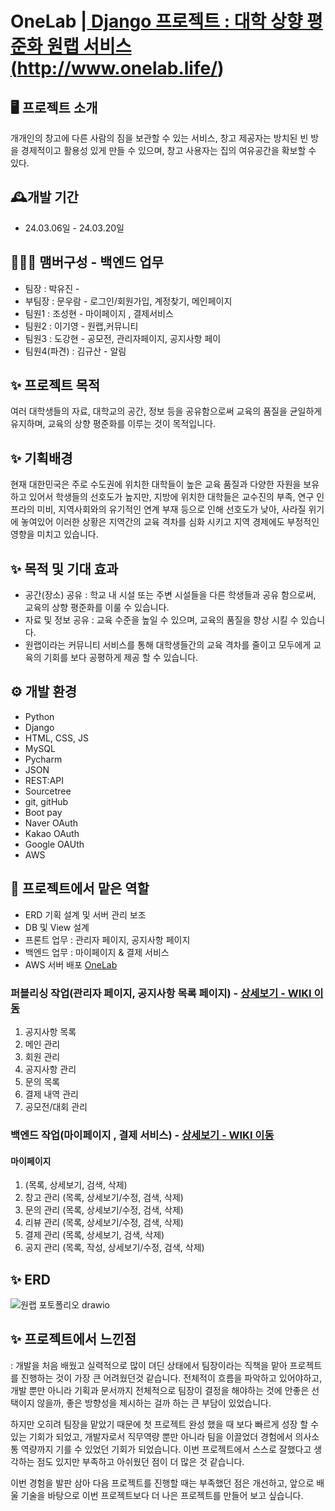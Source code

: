 # OneLab |<a href="http://www.onelab.life/"> Django 프로젝트 : 대학 상향 평준화 원랩 서비스(http://www.onelab.life/)</a>

## 🖥️ 프로젝트 소개
개개인의 창고에 다른 사람의 짐을 보관할 수 있는 서비스, 창고 제공자는 방치된 빈 방을 경제적이고 활용성 있게 만들 수 있으며, 창고 사용자는 집의 여유공간을 확보할 수 있다.


## 🕰️개발 기간
* 24.03.06일 - 24.03.20일

## 🧑‍🤝‍🧑 맴버구성 - 백엔드 업무
 - 팀장  : 박유진 - 
 - 부팀장 : 문우람 - 로그인/회원가입, 계정찾기, 메인페이지
 - 팀원1 : 조성현 - 마이페이지 , 결제서비스
 - 팀원2 : 이기영 - 원랩,커뮤니티
 - 팀원3 : 도강현 - 공모전, 관리자페이지, 공지사항 페이
 - 팀원4(파견) : 김규산 - 알림
 
 
 ## ✨ 프로젝트 목적 
 여러 대학생들의 자료, 대학교의 공간, 정보 등을 공유함으로써 교육의 품질을 균일하게 유지하며, 교육의 상향 평준화를 이루는 것이 목적입니다.
 
 ## ✨ 기획배경
  현재 대한민국은 주로 수도권에 위치한 대학들이 높은 교육 품질과 다양한 자원을 보유하고 있어서 학생들의 선호도가 높지만, 지방에 위치한 대학들은 교수진의 부족, 연구 인프라의 미비, 지역사회와의 유기적인 연계 부재 등으로 인해 선호도가 낮아, 사라질 위기에 놓여있어 이러한 상황은 지역간의 교육 격차를 심화 시키고 지역 경제에도 부정적인 영향을 미치고 있습니다.
 ## ✨ 목적 및 기대 효과
- 공간(장소) 공유 : 학교 내 시설 또는 주변 시설들을 다른 학생들과 공유 함으로써, 교육의 상향 평준화를 이룰 수 있습니다.
- 자료 및 정보 공유 : 교육 수준을 높일 수 있으며, 교육의 품질을 향상 시킬 수 있습니다.
- 원랩이라는 커뮤니티 서비스를 통해 대학생들간의 교육 격차를 줄이고 모두에게 교육의 기회를 보다 공평하게 제공 할 수 있습니다.

## ⚙️ 개발 환경
- Python
- Django
- HTML, CSS, JS
- MySQL
- Pycharm 
- JSON
- REST:API
- Sourcetree
- git, gitHub
- Boot pay
- Naver OAuth
- Kakao OAuth
- Google OAUth
- AWS

 ## 📌 프로젝트에서 맡은 역할 
- ERD 기획 설계 및 서버 관리 보조
- DB 및 View 설계
- 프론트 업무 : 관리자 페이지, 공지사항 페이지 
- 백엔드 업무 : 마이페이지 & 결제 서비스
- AWS 서버 배포 <a href="http://www.onelab.life/">OneLab</a>

### 퍼블리싱 작업(관리자 페이지, 공지사항 목록 페이지) - <a href="https://github.com/code-hyun/JimCarry/wiki/맡은-기능-소개--(퍼블리싱)" > 상세보기 - WIKI 이동</a>
 1. 공지사항 목록<br>
 2. 메인 관리<br>
 3. 회원 관리<br>
 4. 공지사항 관리<br>
 5. 문의 목록<br>
 6. 결제 내역 관리<br>
 7. 공모전/대회 관리<br>

### 백엔드 작업(마이페이지 , 결제 서비스) - <a href="https://github.com/code-hyun/JimCarry/wiki/맡은-기능-소개-(백엔드)" >상세보기 - WIKI 이동</a>
#### 마이페이지
 1.  (목록, 상세보기, 검색, 삭제) <br>
 2. 창고 관리 (목록, 상세보기/수정, 검색, 삭제)<br>
 3. 문의 관리 (목록, 상세보기/수정, 검색, 삭제)<br>
 4. 리뷰 관리 (목록, 상세보기/수정, 검색, 삭제)<br>
 5. 결제 관리 (목록, 상세보기, 검색, 삭제)<br>
 6. 공지 관리 (목록, 작성, 상세보기/수정, 검색, 삭제)<br>

## ✨ ERD
![원랩 포토폴리오 drawio](https://github.com/dosel70/onelab-life/assets/143694489/8749dcdd-70de-42cf-90d2-64fee3c21e43.png)

## ✨ 프로젝트에서 느낀점
 : 개발을 처음 배웠고 실력적으로 많이 뎌딘 상태에서 팀장이라는 직책을 맡아 프로젝트를 진행하는 것이 가장 큰 어려웠던것 같습니다. 전체적이 흐름을 파악하고 있어야하고, 개발 뿐만 아니라 기획과 문서까지 전체적으로 팀장이 결정을 해야하는 것에 안좋은 선택이지 않을까, 좋은 방향성을 제시하는 걸까 하는 큰 부담이 있었습니다.
 
 하지만 오히려 팀장을 맡았기 때문에 첫 프로젝트 완성 했을 때 보다 빠르게 성장 할 수 있는 기회가 되었고, 개발자로서 직무역량 뿐만 아니라 팀을 이끌었더 경험에서 의사소통 역량까지 기를 수 있었던 기회가 되었습니다. 이번 프로젝트에서 스스로 잘했다고 생각하는 점도 있지만 부족하고 아쉬웠던 점이 더 많은 것 같습니다. 
 
이번 경험을 발판 삼아 다음 프로젝트를 진행할 때는 부족했던 점은 개선하고, 앞으로 배울 기술을 바탕으로 이번 프로젝트보다 더 나은 프로젝트를 만들어 보고 싶습니다.
